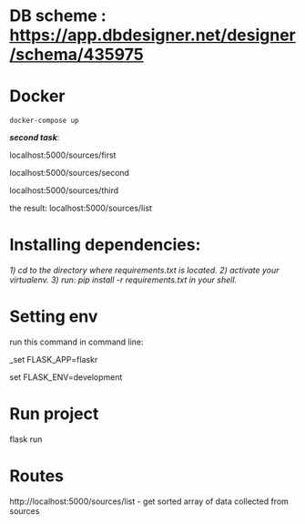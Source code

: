 # DB scheme : https://app.dbdesigner.net/designer/schema/435975
# Docker
``` docker-compose up ```

**_second task_**:

localhost:5000/sources/first

localhost:5000/sources/second

localhost:5000/sources/third

the result:
localhost:5000/sources/list

# Installing dependencies: 
_1) cd to the directory where requirements.txt is located.
2) activate your virtualenv.
3) run: pip install -r requirements.txt in your shell._

# Setting env
run this command in command line:

_set FLASK_APP=flaskr

set FLASK_ENV=development

# Run project
flask run

# Routes
http://localhost:5000/sources/list - get sorted array of data collected from sources
